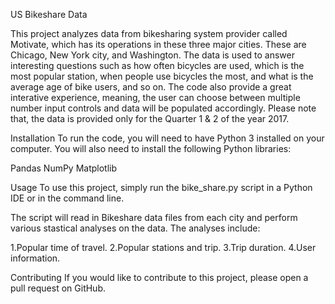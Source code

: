 US Bikeshare Data

This project analyzes data from bikesharing system provider called Motivate, which has its operations in these three major cities. These are Chicago, New York city, and Washington. The data is used to answer interesting questions such as how often bicycles are used, which is the most popular station, when people use bicycles the most, and what is the average age of bike users, and so on. The code also provide a great interative experience, meaning, the user can choose between multiple number input controls and data will be populated accordingly. Please note that, the data is provided only for the Quarter 1 & 2 of the year 2017.

Installation
To run the code, you will need to have Python 3 installed on your computer. You will also need to install the following Python libraries:

Pandas
NumPy
Matplotlib

Usage
To use this project, simply run the bike_share.py script in a Python IDE or in the command line.

The script will read in Bikeshare data files from each city and perform various stastical analyses on the data. The analyses include:

1.Popular time of travel.
2.Popular stations and trip.
3.Trip duration.
4.User information.

Contributing
If you would like to contribute to this project, please open a pull request on GitHub.
